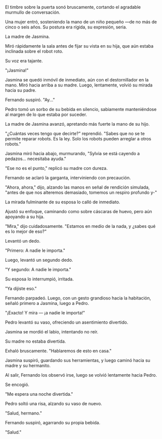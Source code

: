 El timbre sobre la puerta sonó bruscamente, cortando el agradable murmullo de conversación.

Una mujer entró, sosteniendo la mano de un niño pequeño —de no más de cinco o seis años. Su postura era rígida, su expresión, seria.

La madre de Jasmina.

Miró rápidamente la sala antes de fijar su vista en su hija, que aún estaba inclinada sobre el robot roto.

Su voz era tajante.

"¡Jasmina!"

Jasmina se quedó inmóvil de inmediato, aún con el destornillador en la mano. Miró hacia arriba a su madre. Luego, lentamente, volvió su mirada hacia su padre.

Fernando suspiró. "Ay..."

Pedro tomó un sorbo de su bebida en silencio, sabiamente manteniéndose al margen de lo que estaba por suceder.

La madre de Jasmina avanzó, apretando más fuerte la mano de su hijo.

"¿Cuántas veces tengo que decirte?" reprendió. "Sabes que no se te permite reparar robots. Es la ley. Solo los robots pueden arreglar a otros robots."

Jasmina miró hacia abajo, murmurando, "Sylvia se está cayendo a pedazos... necesitaba ayuda."

"Ese no es el punto," replicó su madre con dureza.

Fernando se aclaró la garganta, interviniendo con precaución.

"Ahora, ahora," dijo, alzando las manos en señal de rendición simulada, "antes de que nos alteremos demasiado, tomemos un respiro profundo y-"

La mirada fulminante de su esposa lo calló de inmediato.

Ajustó su enfoque, caminando como sobre cáscaras de huevo, pero aún apoyando a su hija.

"Mira," dijo cuidadosamente. "Estamos en medio de la nada, y ¿sabes qué es lo mejor de eso?"

Levantó un dedo.

"Primero: A nadie le importa."

Luego, levantó un segundo dedo.

"Y segundo: A nadie le importa."

Su esposa lo interrumpió, irritada.

"Ya dijiste eso."

Fernando parpadeó. Luego, con un gesto grandioso hacia la habitación, señaló primero a Jasmina, luego a Pedro.

"¡Exacto! Y mira — ¡a nadie le importa!"

Pedro levantó su vaso, ofreciendo un asentimiento divertido.

Jasmina se mordió el labio, intentando no reír.

Su madre no estaba divertida.

Exhaló bruscamente. "Hablaremos de esto en casa."

Jasmina suspiró, guardando sus herramientas, y luego caminó hacia su madre y su hermanito.

Al salir, Fernando los observó irse, luego se volvió lentamente hacia Pedro.

Se encogió.

"Me espera una noche divertida."

Pedro soltó una risa, alzando su vaso de nuevo.

"Salud, hermano."

Fernando suspiró, agarrando su propia bebida.

"Salud."